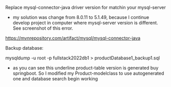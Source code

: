 
Replace mysql-connector-java driver version for matchin your mysql-server

- my solution was change from 8.0.11 to 5.1.49, because I continue develop project in computer where mysql-server version is different. See screenshot of this error.

https://mvnrepository.com/artifact/mysql/mysql-connector-java





Backup database:

mysqldump -u root -p fullstack2022db1 > productDatabase1_backup1.sql




- as you can see this underline product-table version is generated buy springboot. So I modified my Product-modelclass to use autogenerated one and database search begin working











